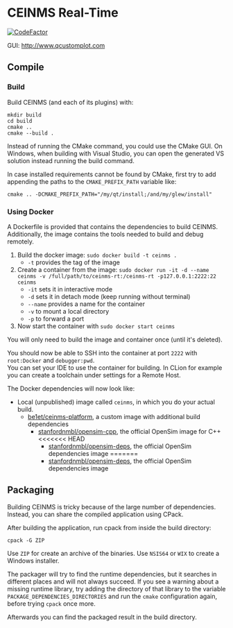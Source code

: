 CEINMS Real-Time
================

[![CodeFactor](https://www.codefactor.io/repository/bitbucket/ctw-bw/ceinms-rt/badge?s=05335d0cc499318ffdbe7be5e9b5637b56acb8bb)](https://www.codefactor.io/repository/bitbucket/ctw-bw/ceinms-rt)

GUI:
http://www.qcustomplot.com

## Compile

### Build

Build CEINMS (and each of its plugins) with:

```shell
mkdir build
cd build
cmake ..
cmake --build .
```

Instead of running the CMake command, you could use the CMake GUI. 
On Windows, when building with Visual Studio, you can open the generated VS solution instead 
running the build command.

In case installed requirements cannot be found by CMake, first try to add appending the paths
to the `CMAKE_PREFIX_PATH` variable like:

```shell
cmake .. -DCMAKE_PREFIX_PATH="/my/qt/install;/and/my/glew/install"
```

### Using Docker

A Dockerfile is provided that contains the dependencies to build CEINMS. Additionally, the image contains the tools needed to build and debug remotely.

 1. Build the docker image: `sudo docker build -t ceinms .`
    * `-t` provides the tag of the image
 2. Create a container from the image: `sudo docker run -it -d --name ceinms -v /full/path/to/ceinms-rt:/ceinms-rt -p127.0.0.1:2222:22 ceinms`
    * `-it` sets it in interactive mode
    * `-d` sets it in detach mode (keep running without terminal)
    * `--name` provides a name for the container
    * `-v` to mount a local directory
    * `-p` to forward a port
 3. Now start the container with `sudo docker start ceinms`

You will only need to build the image and container once (until it's deleted).

You should now be able to SSH into the container at port `2222` with `root:Docker` and `debugger:pwd`.  
You can set your IDE to use the container for building. In CLion for example you can create a toolchain
under settings for a Remote Host.

The Docker dependencies will now look like:

 * Local (unpublished) image called `ceinms`, in which you do your actual build.
   * [be1et/ceinms-platform](https://hub.docker.com/r/be1et/ceinms-platform), a custom image with additional build dependencies
     * [stanfordnmbl/opensim-cpp](https://hub.docker.com/r/stanfordnmbl/opensim-cpp), the official OpenSim image for C++
<<<<<<< HEAD
       * [stanfordnmbl/opensim-deps](https://hub.docker.com/r/stanfordnmbl/opensim-deps), the official OpenSim dependencies image
=======
       * [stanfordnmbl/opensim-deps](https://hub.docker.com/r/stanfordnmbl/opensim-deps), the official OpenSim dependencies image

## Packaging

Building CEINMS is tricky because of the large number of dependencies. Instead, you can share the compiled application 
using CPack.

After building the application, run cpack from inside the build directory:

```shell
cpack -G ZIP
```

Use `ZIP` for create an archive of the binaries. Use `NSIS64` or `WIX` to create a Windows installer.

The packager will try to find the runtime dependencies, but it searches in different places and will not always succeed.
If you see a warning about a missing runtime library, try adding the directory of that library to the variable 
`PACKAGE_DEPENDENCIES_DIRECTORIES` and run the `cmake` configuration again, before trying `cpack` once more.

Afterwards you can find the packaged result in the build directory.
